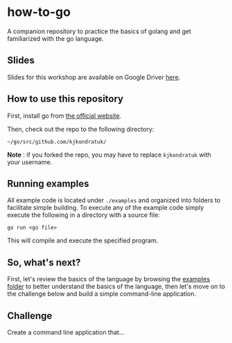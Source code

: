 # how-to-go
A companion repository to practice the basics of golang and get familiarized with the go language.

## Slides

Slides for this workshop are available on Google Driver [here](https://docs.google.com/presentation/d/1CZf_PU0QUsokGeG1LApA2PQcDt8zIrkGZTHvHvpHH1g/edit?usp=sharing).

## How to use this repository

First, install go from [the official website](https://go.dev/dl/).

Then, check out the repo to the following directory:
```text
~/go/src/github.com/kjkondratuk/
```

**Note** : if you forked the repo, you may have to replace `kjkondratuk` with your username.

## Running examples

All example code is located under `./examples` and organized into folders to facilitate simple building.
To execute any of the example code simply execute the following in a directory with a source file:
```text
go run <go file>
```
This will compile and execute the specified program.

## So, what's next?

First, let's review the basics of the language by browsing the [examples folder](./examples) to better
understand the basics of the language, then let's move on to the challenge below and build
a simple command-line application.

## Challenge

Create a command line application that...
